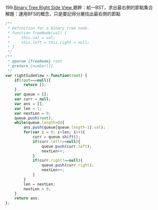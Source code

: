 199.[Binary Tree Right Side View ](https://leetcode.com/problems/binary-tree-right-side-view/)
題幹：給一BST，求出最右側的節點集合   
解題：運用BFS的概念，只是要記得分層找出最右側的節點   

```Javascript
/**
 * Definition for a binary tree node.
 * function TreeNode(val) {
 *     this.val = val;
 *     this.left = this.right = null;
 * }
 */
/**
 * @param {TreeNode} root
 * @return {number[]}
 */
var rightSideView = function(root) {
    if(root===null){
        return [];
    }
    var queue = [];
    var curr = null;
    var ans = [];
    var len = 1;
    var nextLen = 0;
    queue.push(root);
    while(queue.length>0){
        ans.push(queue[queue.length-1].val);
        for(var i = 0; i<len; i++){
            curr = queue.shift();
            if(curr.left!==null){
                queue.push(curr.left);
                nextLen++;
            }
            if(curr.right!==null){
                queue.push(curr.right);
                nextLen++;
            }
        }
        len = nextLen;
        nextLen = 0;
    }
    return ans;
};
